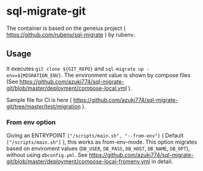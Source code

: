 # sql-migrate-git
The container is based on the geneius project ( https://github.com/rubenv/sql-migrate ) by rubenv.

## Usage
It executes `git clone ${GIT_REPO}` and `sql-migrate up -env=${MIGRATION_ENV}`.
The environment value is shown by compose files (See https://github.com/azuki774/sql-migrate-git/blob/master/deployment/compose-local.yml ).

Sample file for CI is here ( https://github.com/azuki774/sql-migrate-git/tree/master/test/migration ).

### From env option
Giving an ENTRYPOINT `["/scripts/main.sh", "--from-env"]` ( Default `["/scripts/main.sh"]` ), this works as from-env-mode. This option migrates based on enviroment values (`DB_USER`, `DB_PASS`, `DB_HOST`, `DB_NAME`, `DB_OPT`), without using `dbconfig.yml`. See https://github.com/azuki774/sql-migrate-git/blob/master/deployment/compose-local-fromenv.yml in detail.
